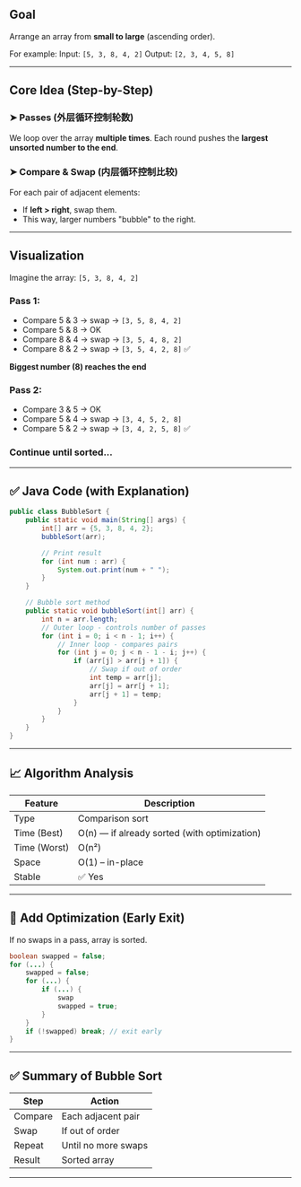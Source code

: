 ## Goal
Arrange an array from **small to large** (ascending order).

For example:
Input: `[5, 3, 8, 4, 2]`
Output: `[2, 3, 4, 5, 8]`

---

## Core Idea (Step-by-Step)

### ➤ Passes (外层循环控制轮数)

We loop over the array **multiple times**. Each round pushes the **largest unsorted number to the end**.

### ➤ Compare & Swap (内层循环控制比较)

For each pair of adjacent elements:

* If **left > right**, swap them.
* This way, larger numbers "bubble" to the right.

---

##  Visualization

Imagine the array: `[5, 3, 8, 4, 2]`

### **Pass 1:**

* Compare 5 & 3 → swap → `[3, 5, 8, 4, 2]`
* Compare 5 & 8 → OK
* Compare 8 & 4 → swap → `[3, 5, 4, 8, 2]`
* Compare 8 & 2 → swap → `[3, 5, 4, 2, 8]` ✅

**Biggest number (8) reaches the end**

### **Pass 2:**

* Compare 3 & 5 → OK
* Compare 5 & 4 → swap → `[3, 4, 5, 2, 8]`
* Compare 5 & 2 → swap → `[3, 4, 2, 5, 8]` ✅

### Continue until sorted...

---

## ✅ Java Code (with Explanation)

```java
public class BubbleSort {
    public static void main(String[] args) {
        int[] arr = {5, 3, 8, 4, 2};
        bubbleSort(arr);

        // Print result
        for (int num : arr) {
            System.out.print(num + " ");
        }
    }

    // Bubble sort method
    public static void bubbleSort(int[] arr) {
        int n = arr.length;
        // Outer loop - controls number of passes
        for (int i = 0; i < n - 1; i++) {
            // Inner loop - compares pairs
            for (int j = 0; j < n - 1 - i; j++) {
                if (arr[j] > arr[j + 1]) {
                    // Swap if out of order
                    int temp = arr[j];
                    arr[j] = arr[j + 1];
                    arr[j + 1] = temp;
                }
            }
        }
    }
}
```

---

## 📈 Algorithm Analysis

| Feature      | Description                                  |
| ------------ | -------------------------------------------- |
| Type         | Comparison sort                              |
| Time (Best)  | O(n) — if already sorted (with optimization) |
| Time (Worst) | O(n²)                                        |
| Space        | O(1) – in-place                              |
| Stable       | ✅ Yes                                        |

---

## 📌 Add Optimization (Early Exit)

If no swaps in a pass, array is sorted.

```java
boolean swapped = false;
for (...) {
    swapped = false;
    for (...) {
        if (...) {
            swap
            swapped = true;
        }
    }
    if (!swapped) break; // exit early
}
```

---

## ✅ Summary of Bubble Sort

| Step    | Action              |
| ------- | ------------------- |
| Compare | Each adjacent pair  |
| Swap    | If out of order     |
| Repeat  | Until no more swaps |
| Result  | Sorted array        |

---


